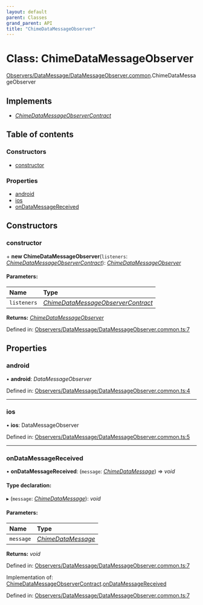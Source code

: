 ```yaml
---
layout: default
parent: Classes
grand_parent: API
title: "ChimeDataMessageObserver"
---
```


# Class: ChimeDataMessageObserver

[Observers/DataMessage/DataMessageObserver.common](../modules/observers_datamessage_datamessageobserver_common.md).ChimeDataMessageObserver

## Implements

* [*ChimeDataMessageObserverContract*](../interfaces/observers_datamessage_datamessageobserver_common.chimedatamessageobservercontract.md)

## Table of contents

### Constructors

- [constructor](observers_datamessage_datamessageobserver_common.chimedatamessageobserver.md#constructor)

### Properties

- [android](observers_datamessage_datamessageobserver_common.chimedatamessageobserver.md#android)
- [ios](observers_datamessage_datamessageobserver_common.chimedatamessageobserver.md#ios)
- [onDataMessageReceived](observers_datamessage_datamessageobserver_common.chimedatamessageobserver.md#ondatamessagereceived)

## Constructors

### constructor

\+ **new ChimeDataMessageObserver**(`listeners`: [*ChimeDataMessageObserverContract*](../interfaces/observers_datamessage_datamessageobserver_common.chimedatamessageobservercontract.md)): [*ChimeDataMessageObserver*](observers_datamessage_datamessageobserver_common.chimedatamessageobserver.md)

#### Parameters:

Name | Type |
:------ | :------ |
`listeners` | [*ChimeDataMessageObserverContract*](../interfaces/observers_datamessage_datamessageobserver_common.chimedatamessageobservercontract.md) |

**Returns:** [*ChimeDataMessageObserver*](observers_datamessage_datamessageobserver_common.chimedatamessageobserver.md)

Defined in: [Observers/DataMessage/DataMessageObserver.common.ts:7](https://github.com/atabix/nativescript-plugins/blob/90ee9de/packages/nativescript-amazon-chime/support/Observers/DataMessage/DataMessageObserver.common.ts#L7)

## Properties

### android

• **android**: *DataMessageObserver*

Defined in: [Observers/DataMessage/DataMessageObserver.common.ts:4](https://github.com/atabix/nativescript-plugins/blob/90ee9de/packages/nativescript-amazon-chime/support/Observers/DataMessage/DataMessageObserver.common.ts#L4)

___

### ios

• **ios**: DataMessageObserver

Defined in: [Observers/DataMessage/DataMessageObserver.common.ts:5](https://github.com/atabix/nativescript-plugins/blob/90ee9de/packages/nativescript-amazon-chime/support/Observers/DataMessage/DataMessageObserver.common.ts#L5)

___

### onDataMessageReceived

• **onDataMessageReceived**: (`message`: [*ChimeDataMessage*](../interfaces/observers_datamessage_datamessageobserver_common.chimedatamessage.md)) => *void*

#### Type declaration:

▸ (`message`: [*ChimeDataMessage*](../interfaces/observers_datamessage_datamessageobserver_common.chimedatamessage.md)): *void*

#### Parameters:

Name | Type |
:------ | :------ |
`message` | [*ChimeDataMessage*](../interfaces/observers_datamessage_datamessageobserver_common.chimedatamessage.md) |

**Returns:** *void*

Defined in: [Observers/DataMessage/DataMessageObserver.common.ts:7](https://github.com/atabix/nativescript-plugins/blob/90ee9de/packages/nativescript-amazon-chime/support/Observers/DataMessage/DataMessageObserver.common.ts#L7)

Implementation of: [ChimeDataMessageObserverContract](../interfaces/observers_datamessage_datamessageobserver_common.chimedatamessageobservercontract.md).[onDataMessageReceived](../interfaces/observers_datamessage_datamessageobserver_common.chimedatamessageobservercontract.md#ondatamessagereceived)

Defined in: [Observers/DataMessage/DataMessageObserver.common.ts:7](https://github.com/atabix/nativescript-plugins/blob/90ee9de/packages/nativescript-amazon-chime/support/Observers/DataMessage/DataMessageObserver.common.ts#L7)
